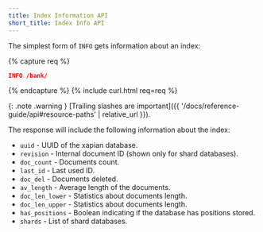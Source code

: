 ```yaml
---
title: Index Information API
short_title: Index Info API
---
```


The simplest form of `INFO` gets information about an index:

{% capture req %}

```json
INFO /bank/
```
{% endcapture %}
{% include curl.html req=req %}

{: .note .warning }
[Trailing slashes are important]({{ '/docs/reference-guide/api#resource-paths' | relative_url }}).

The response will include the following information about the index:

* `uuid`          - UUID of the xapian database.
* `revision`      - Internal document ID (shown only for shard databases).
* `doc_count`     - Documents count.
* `last_id`       - Last used ID.
* `doc_del`       - Documents deleted.
* `av_length`     - Average length of the documents.
* `doc_len_lower` - Statistics about documents length.
* `doc_len_upper` - Statistics about documents length.
* `has_positions` - Boolean indicating if the database has positions stored.
* `shards`        - List of shard databases.
